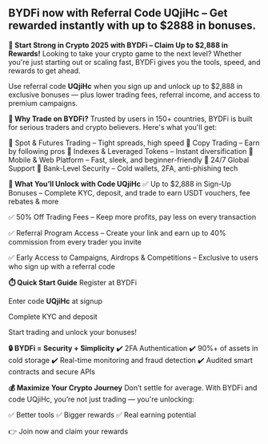## BYDFi now with Referral Code UQjiHc – Get rewarded instantly with up to $2888 in bonuses.
**💼 Start Strong in Crypto 2025 with BYDFi – Claim Up to $2,888 in Rewards!**
Looking to take your crypto game to the next level? Whether you're just starting out or scaling fast, BYDFi gives you the tools, speed, and rewards to get ahead.

Use referral code **UQjiHc** when you sign up and unlock up to $2,888 in exclusive bonuses — plus lower trading fees, referral income, and access to premium campaigns.

**🚀 Why Trade on BYDFi?**
Trusted by users in 150+ countries, BYDFi is built for serious traders and crypto believers. Here's what you'll get:

🔹 Spot & Futures Trading – Tight spreads, high speed
🔹 Copy Trading – Earn by following pros
🔹 Indexes & Leveraged Tokens – Instant diversification
🔹 Mobile & Web Platform – Fast, sleek, and beginner-friendly
🔹 24/7 Global Support
🔹 Bank-Level Security – Cold wallets, 2FA, anti-phishing tech

**🎁 What You’ll Unlock with Code UQjiHc**
✅ Up to $2,888 in Sign-Up Bonuses
– Complete KYC, deposit, and trade to earn USDT vouchers, fee rebates & more

✅ 50% Off Trading Fees
– Keep more profits, pay less on every transaction

✅ Referral Program Access
– Create your link and earn up to 40% commission from every trader you invite

✅ Early Access to Campaigns, Airdrops & Competitions
– Exclusive to users who sign up with a referral code

**⏱️ Quick Start Guide**
Register at BYDFi

Enter code **UQjiHc** at signup

Complete KYC and deposit

Start trading and unlock your bonuses!

**🔒 BYDFi = Security + Simplicity**
✔️ 2FA Authentication
✔️ 90%+ of assets in cold storage
✔️ Real-time monitoring and fraud detection
✔️ Audited smart contracts and secure APIs

**💰 Maximize Your Crypto Journey**
Don’t settle for average. With BYDFi and code UQjiHc, you’re not just trading — you're unlocking:

✅ Better tools
✅ Bigger rewards
✅ Real earning potential

👉 Join now and claim your rewards
